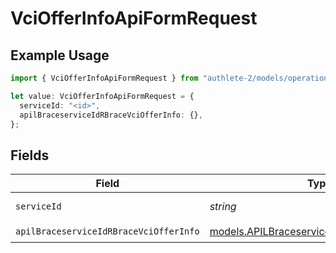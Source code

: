 # VciOfferInfoApiFormRequest

## Example Usage

```typescript
import { VciOfferInfoApiFormRequest } from "authlete-2/models/operations";

let value: VciOfferInfoApiFormRequest = {
  serviceId: "<id>",
  apilBraceserviceIdRBraceVciOfferInfo: {},
};
```

## Fields

| Field                                                                                               | Type                                                                                                | Required                                                                                            | Description                                                                                         |
| --------------------------------------------------------------------------------------------------- | --------------------------------------------------------------------------------------------------- | --------------------------------------------------------------------------------------------------- | --------------------------------------------------------------------------------------------------- |
| `serviceId`                                                                                         | *string*                                                                                            | :heavy_check_mark:                                                                                  | A service ID.                                                                                       |
| `apilBraceserviceIdRBraceVciOfferInfo`                                                              | [models.APILBraceserviceIdRBraceVciOfferInfo](../../models/apilbraceserviceidrbracevciofferinfo.md) | :heavy_check_mark:                                                                                  | N/A                                                                                                 |